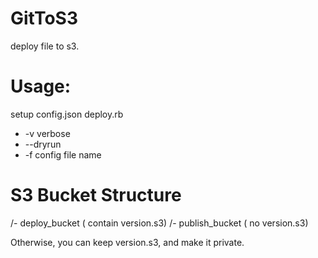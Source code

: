 GitToS3
============  

deploy file to s3. 

Usage:
============
setup config.json
deploy.rb   

* -v verbose
* --dryrun   
*  -f  config file name

S3  Bucket  Structure
=================  

/- deploy_bucket ( contain version.s3)
/- publish_bucket ( no version.s3) 

Otherwise, you can keep version.s3, and make it private.

